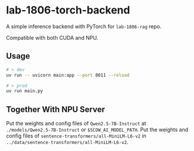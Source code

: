 # lab-1806-torch-backend

A simple inference backend with PyTorch for `lab-1806-rag` repo.

Compatible with both CUDA and NPU.

## Usage

```bash
# > dev
uv run -- uvicorn main:app --port 8011 --reload

# > prod
uv run main.py
```

## Together With NPU Server

Put the weights and config files of `Qwen2.5-7B-Instruct` at `./models/Qwen2.5-7B-Instruct` or `$SCOW_AI_MODEL_PATH`.
Put the weights and config files of `sentence-transformers/all-MiniLM-L6-v2` in `../data/sentence-transformers/all-MiniLM-L6-v2`.
